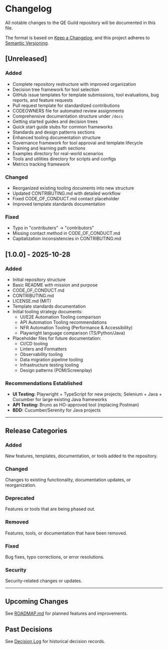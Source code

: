 # Changelog

All notable changes to the QE Guild repository will be documented in this file.

The format is based on [Keep a Changelog](https://keepachangelog.com/en/1.0.0/),
and this project adheres to [Semantic Versioning](https://semver.org/spec/v2.0.0.html).

## [Unreleased]

### Added
- Complete repository restructure with improved organization
- Decision tree framework for tool selection
- GitHub issue templates for template submissions, tool evaluations, bug reports, and feature requests
- Pull request template for standardized contributions
- CODEOWNERS file for automated review assignments
- Comprehensive documentation structure under `/docs`
- Getting started guides and decision trees
- Quick start guide stubs for common frameworks
- Standards and design patterns sections
- Enhanced tooling documentation structure
- Governance framework for tool approval and template lifecycle
- Training and learning path sections
- Examples directory for real-world scenarios
- Tools and utilities directory for scripts and configs
- Metrics tracking framework

### Changed
- Reorganized existing tooling documents into new structure
- Updated CONTRIBUTING.md with detailed workflow
- Fixed CODE_OF_CONDUCT.md contact placeholder
- Improved template standards documentation

### Fixed
- Typo in "contributers" → "contributors"
- Missing contact method in CODE_OF_CONDUCT.md
- Capitalization inconsistencies in CONTRIBUTING.md

## [1.0.0] - 2025-10-28

### Added
- Initial repository structure
- Basic README with mission and purpose
- CODE_OF_CONDUCT.md
- CONTRIBUTING.md
- LICENSE.md (MIT)
- Template standards documentation
- Initial tooling strategy documents:
  - UI/E2E Automation Tooling comparison
  - API Automation Tooling recommendations
  - NFR Automation Tooling (Performance & Accessibility)
  - Playwright language comparison (TS/Python/Java)
- Placeholder files for future documentation:
  - CI/CD tooling
  - Linters and Formatters
  - Observability tooling
  - Data migration pipeline tooling
  - Infrastructure testing tooling
  - Design patterns (POM/Screenplay)

### Recommendations Established
- **UI Testing:** Playwright + TypeScript for new projects; Selenium + Java + Cucumber for large existing Java frameworks
- **API Testing:** Bruno as HO-approved tool (replacing Postman)
- **BDD:** Cucumber/Serenity for Java projects

---

## Release Categories

### Added
New features, templates, documentation, or tools added to the repository.

### Changed
Changes to existing functionality, documentation updates, or reorganization.

### Deprecated
Features or tools that are being phased out.

### Removed
Features, tools, or documentation that have been removed.

### Fixed
Bug fixes, typo corrections, or error resolutions.

### Security
Security-related changes or updates.

---

## Upcoming Changes

See [ROADMAP.md](/docs/governance/roadmap.md) for planned features and improvements.

## Past Decisions

See [Decision Log](/docs/governance/decision-log.md) for historical decision records.

